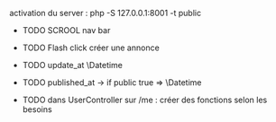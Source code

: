 activation du server : php -S 127.0.0.1:8001 -t public

- TODO SCROOL nav bar
- TODO Flash click créer une annonce
- TODO update_at \Datetime
- TODO published_at -> if public true => \Datetime

- TODO dans UserController sur /me : créer des fonctions selon les besoins

